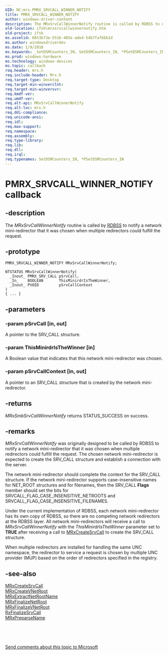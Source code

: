 ```yaml
---
UID: NC:mrx.PMRX_SRVCALL_WINNER_NOTIFY
title: PMRX_SRVCALL_WINNER_NOTIFY
author: windows-driver-content
description: The MRxSrvCallWinnerNotify routine is called by RDBSS to notify a network mini-redirector that it was chosen when multiple redirectors could fulfill the request.
old-location: ifsk\mrxsrvcallwinnernotify.htm
old-project: ifsk
ms.assetid: 6853b73e-5516-485e-ade4-54b7faf6bb1d
ms.author: windowsdriverdev
ms.date: 1/9/2018
ms.keywords: _SetDSMCounters_IN, SetDSMCounters_IN, *PSetDSMCounters_IN
ms.prod: windows-hardware
ms.technology: windows-devices
ms.topic: callback
req.header: mrx.h
req.include-header: Mrx.h
req.target-type: Desktop
req.target-min-winverclnt: 
req.target-min-winversvr: 
req.kmdf-ver: 
req.umdf-ver: 
req.alt-api: MRxSrvCallWinnerNotify
req.alt-loc: mrx.h
req.ddi-compliance: 
req.unicode-ansi: 
req.idl: 
req.max-support: 
req.namespace: 
req.assembly: 
req.type-library: 
req.lib: 
req.dll: 
req.irql: 
req.typenames: SetDSMCounters_IN, *PSetDSMCounters_IN
---
```


# PMRX_SRVCALL_WINNER_NOTIFY callback



## -description
The<i> MRxSrvCallWinnerNotify</i> routine is called by <a href="ifsk.the_rdbss_driver_and_library">RDBSS</a> to notify a network mini-redirector that it was chosen when multiple redirectors could fulfill the request. 



## -prototype

````
PMRX_SRVCALL_WINNER_NOTIFY MRxSrvCallWinnerNotify;

NTSTATUS MRxSrvCallWinnerNotify(
  _Inout_ PMRX_SRV_CALL pSrvCall,
  _In_    BOOLEAN       ThisMinirdrIsTheWinner,
  _Inout_ PVOID         pSrvCallContext
)
{ ... }
````


## -parameters

### -param pSrvCall [in, out]

A pointer to the SRV_CALL structure. 


### -param ThisMinirdrIsTheWinner [in]

A Boolean value that indicates that this network mini-redirector was chosen.


### -param pSrvCallContext [in, out]

A pointer to an SRV_CALL structure that is created by the network mini-redirector.


## -returns
<i>MRxSmbSrvCallWinnerNotify</i> returns STATUS_SUCCESS on success. 


## -remarks
<i>MRxSrvCallWinnerNotify</i> was originally designed to be called by RDBSS to notify a network mini-redirector that it was chosen when multiple redirectors could fulfill the request. The chosen network mini-redirector is expected to create the SRV_CALL structure and establish a connection with the server.

The network mini-redirector should complete the context for the SRV_CALL structure. If the network mini-redirector supports case-insensitive names for NET_ROOT structures and for filenames, then the SRV_CALL <b>Flags</b> member should set the bits for SRVCALL_FLAG_CASE_INSENSITIVE_NETROOTS and SRVCALL_FLAG_CASE_INSENSITIVE_FILENAMES.

Under the current implementation of RDBSS, each network mini-redirector has its own copy of RDBSS, so there are no competing network redirectors at the RDBSS layer. All network mini-redirectors will receive a call to <i>MRxSrvCallWinnerNotify</i> with the <i>ThisMinirdrIsTheWinner</i> parameter set to <b>TRUE</b> after receiving a call to <a href="https://msdn.microsoft.com/library/windows/hardware/ff549864">MRxCreateSrvCall</a> to create the SRV_CALL structure. 

When multiple redirectors are installed for handling the same UNC namespace, the redirector to service a request is chosen by multiple UNC provider (MUP) based on the order of redirectors specified in the registry. 


## -see-also
<dl>
<dt>
<a href="https://msdn.microsoft.com/library/windows/hardware/ff549864">MRxCreateSrvCall</a>
</dt>
<dt>
<a href="https://msdn.microsoft.com/library/windows/hardware/ff549869">MRxCreateVNetRoot</a>
</dt>
<dt>
<a href="https://msdn.microsoft.com/library/windows/hardware/ff550649">MRxExtractNetRootName</a>
</dt>
<dt>
<a href="https://msdn.microsoft.com/library/windows/hardware/ff550653">MRxFinalizeNetRoot</a>
</dt>
<dt>
<a href="https://msdn.microsoft.com/library/windows/hardware/ff550663">MRxFinalizeVNetRoot</a>
</dt>
<dt>
<a href="..\fcb\nf-fcb-rxfinalizesrvcall.md">RxFinalizeSrvCall</a>
</dt>
<dt>
<a href="https://msdn.microsoft.com/library/windows/hardware/ff550750">MRxPreparseName</a>
</dt>
</dl>
 

 

<a href="mailto:wsddocfb@microsoft.com?subject=Documentation%20feedback [ifsk\ifsk]:%20MRxSrvCallWinnerNotify routine%20 RELEASE:%20(1/9/2018)&amp;body=%0A%0APRIVACY STATEMENT%0A%0AWe use your feedback to improve the documentation. We don't use your email address for any other purpose, and we'll remove your email address from our system after the issue that you're reporting is fixed. While we're working to fix this issue, we might send you an email message to ask for more info. Later, we might also send you an email message to let you know that we've addressed your feedback.%0A%0AFor more info about Microsoft's privacy policy, see http://privacy.microsoft.com/en-us/default.aspx." title="Send comments about this topic to Microsoft">Send comments about this topic to Microsoft</a>

